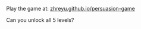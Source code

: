 

Play the game at: [zhreyu.github.io/persuasion-game](https://zhreyu.github.io/persuasion-game)

Can you unlock all 5 levels?